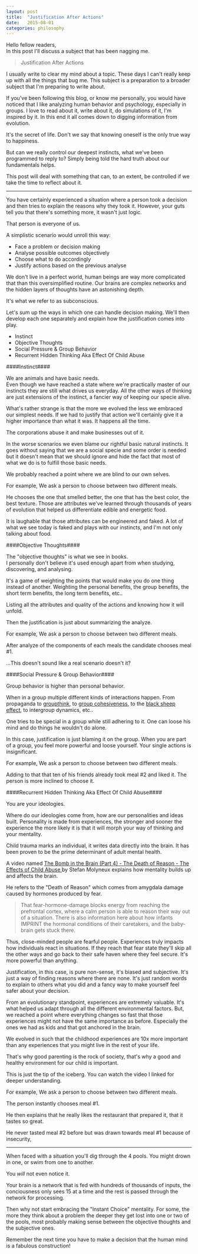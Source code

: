 ```yaml
---
layout: post
title:  "Justification After Actions"
date:   2015-08-01
categories: philosophy
---
```


Hello fellow readers,  
In this post I'll discuss a subject that has been nagging me.


> Justification After Actions


I usually write to clear my mind about a topic. These days I can't really keep
up with all the things that bug me. This subject is a preparation to a broader
subject that I'm preparing to write about.


If you've been following this blog, or know me personally, you would have noticed
that I like analyzing human behavior and psychology, especially in groups.
I love to read about it, write about it, do simulations of it, I'm inspired by
it. In this end it all comes down to digging information from evolution.

It's the secret of life. Don't we say that knowing oneself is the only true
way to happiness.

But can we really control our deepest instincts, what we've been programmed to
reply to?
Simply being told the hard truth about our fundamentals helps.


This post will deal with something that can, to an extent, be controlled if we
take the time to reflect about it.


---------------------------------------



You have certainly experienced a situation where a person took a decision and
then tries to explain the reasons why they took it.
However, your guts tell you that there's something more, it wasn't just logic.


That person is everyone of us.


A simplistic scenario would unroll this way:


* Face a problem or decision making
* Analyse possible outcomes objectively
* Choose what to do accordingly
* Justify actions based on the previous analyse


We don't live in a perfect world, human beings are way more complicated
that than this oversimplified routine.
Our brains are complex networks and the hidden layers of thoughts have an
astonishing depth.


It's what we refer to as subconscious.


Let's sum up the ways in which one can handle decision making.
We'll then develop each one separately and explain how the justification comes into play.


* Instinct
* Objective Thoughts
* Social Pressure & Group Behavior
* Recurrent Hidden Thinking Aka Effect Of Child Abuse


####Instinct####


We are animals and have basic needs.  
Even though we have reached a state where we're practically master of our
instincts they are still what drives us everyday. All the other ways of
thinking are just extensions of the instinct, a fancier way of keeping our specie
alive.

What's rather strange is that the more we evolved the less we embraced our simplest
needs. If we had to justify that action we'll certainly give it
a higher importance than what it was. It happens all the time.

The corporations abuse it and make businesses out of it.

In the worse scenarios we even blame our rightful basic natural instincts. It
goes without saying that we are a social specie and some order is needed but
it doesn't mean that we should ignore and hide the fact that most of what we do
is to fulfill those basic needs.

We probably reached a point where we are blind to our own selves.


For example, We ask a person to choose between two different meals.

He chooses the one that smelled better, the one that has the best color, the best
texture. Those are attributes we've learned through thousands of years of
evolution that helped us differentiate edible and energetic food.

It is laughable that those attributes can be engineered and faked. A lot of
what we see today is faked and plays with our instincts, and I'm not only
talking about food.


####Objective Thoughts####


The "objective thoughts" is what we see in books.  
I personally don't believe it's used enough apart from when studying, discovering,
and analysing.

It's a game of weighting the points that would make you do one thing instead of
another. Weighting the personal benefits, the group benefits, the short term benefits,
the long term benefits, etc..

Listing all the attributes and quality of the actions and knowing how it will unfold.


Then the justification is just about summarizing the analyze.


For example, We ask a person to choose between two different meals.

After analyze of the components of each meals the candidate chooses meal #1.

...This doesn't sound like a real scenario doesn't it?


####Social Pressure & Group Behavior####


Group behavior is higher than personal behavior.  

When in a group multiple different kinds of interactions happen.
From propaganda to [groupthink](https://en.wikipedia.org/wiki/Groupthink), to
[group cohesiveness](https://en.wikipedia.org/wiki/Group_cohesiveness), to the
[black sheep effect](https://en.wikipedia.org/wiki/Black_sheep), to intergroup
dynamics, etc..

One tries to be special in a group while still adhering to it.
One can loose his mind and do things he wouldn't do alone.


In this case, justification is just blaming it on the group.
When you are part of a group, you feel more powerful and loose yourself.
Your single actions is insignificant.


For example, We ask a person to choose between two different meals.

Adding to that that ten of his friends already took meal #2 and liked it.
The person is more inclined to choose it.


####Recurrent Hidden Thinking Aka Effect Of Child Abuse####


You are your ideologies.  

Where do our ideologies come from, how are our personalities and ideas built.
Personality is made from experiences, the stronger and sooner the experience the more
likely it is that it will morph your way of thinking and your mentality.

Child trauma marks an individual, it writes data directly into the brain.
It has been proven to be the prime determinant of adult mental health.

A video named [The Bomb in the Brain (Part 4) - The Death of Reason - The Effects of Child Abuse ](https://www.youtube.com/watch?v=S16EHfKRLfc)
by Stefan Molyneux explains how mentality builds up and affects the brain.

He refers to the "Death of Reason" which comes from amygdala damage caused by hormones produced by
fear.


> That fear-hormone-damage blocks energy from reaching the prefrontal
> cortex, where a calm person is able to reason their way out of a situation.
> There is also information here about how infants IMPRINT the hormonal
> conditions of their caretakers, and the baby-brain gets stuck there.


Thus, close-minded people are fearful people. Experiences truly impacts how
individuals react in situations. If they reach that fear state they'll skip all
the other ways and go back to their safe haven where they feel secure.
It's more powerful than anything.


Justification, in this case, is pure non-sense, it's biased and subjective.
It's just a way of finding reasons where there are none. It's just random words
to explain to others what you did and a fancy way to make yourself feel safer
about your decision.


From an evolutionary standpoint, experiences are extremely valuable. It's what
helped us adapt through all the different environmental factors. But, we
reached a point where everything changes so fast that those experiences
might not have the same importance as before. Especially the ones we had as kids
and that got anchored in the brain.


We evolved in such that the childhood experiences are 10x more important than
any experiences that you might live in the rest of your life.


That's why good parenting is the rock of society, that's why a good and healthy
environment for our child is important.


This is just the tip of the iceberg. You can watch the video I linked for deeper understanding.


For example, We ask a person to choose between two different meals.

The person instantly chooses meal #1.

He then explains that he really likes the restaurant that prepared it, that
it tastes so great.

He never tasted meal #2 before but was drawn towards meal #1 because of insecurity,


--------------------------


When faced with a situation you'll dig through the 4 pools.
You might drown in one, or swim from one to another.


You *will* not even notice it.


Your brain is a network that is fed with hundreds of thousands of inputs, the conciousness
only sees 15 at a time and the rest is passed through the network for processing.


Then why not start embracing the "Instant Choice" mentality.
For some, the more they think about a problem the deeper they get lost into one
or two of the pools, most probably making sense between the objective thoughts
and the subjective ones.


Remember the next time you have to make a decision that the human mind is a fabulous construction!
